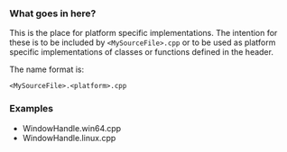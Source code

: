### What goes in here?

This is the place for platform specific implementations. The intention for these is to be included by `<MySourceFile>.cpp` or to be used as platform specific implementations of classes or functions defined in the header. 

The name format is:

    <MySourceFile>.<platform>.cpp

### Examples

* WindowHandle.win64.cpp
* WindowHandle.linux.cpp
